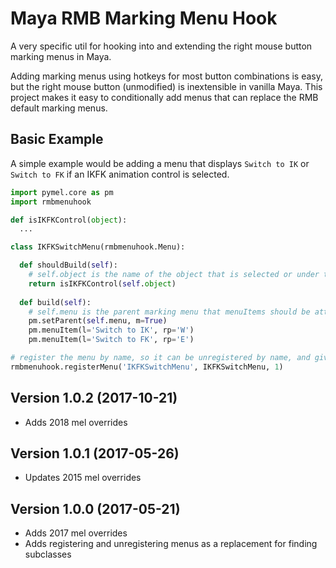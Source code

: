 # Maya RMB Marking Menu Hook

A very specific util for hooking into and extending the right mouse button marking menus in Maya.

Adding marking menus using hotkeys for most button combinations is easy, but the right mouse button (unmodified) is
inextensible in vanilla Maya. This project makes it easy to conditionally add menus that can replace the RMB default
marking menus.

## Basic Example

A simple example would be adding a menu that displays `Switch to IK` or `Switch to FK` if an IKFK animation control is
selected.

```python
import pymel.core as pm
import rmbmenuhook

def isIKFKControl(object):
  ...

class IKFKSwitchMenu(rmbmenuhook.Menu):

  def shouldBuild(self):
    # self.object is the name of the object that is selected or under the mouse cursor
    return isIKFKControl(self.object)
  
  def build(self):
    # self.menu is the parent marking menu that menuItems should be attached to
    pm.setParent(self.menu, m=True)
    pm.menuItem(l='Switch to IK', rp='W')
    pm.menuItem(l='Switch to FK', rp='E')

# register the menu by name, so it can be unregistered by name, and give it a priority
rmbmenuhook.registerMenu('IKFKSwitchMenu', IKFKSwitchMenu, 1)
```

## Version 1.0.2 (2017-10-21)

- Adds 2018 mel overrides

## Version 1.0.1 (2017-05-26)

- Updates 2015 mel overrides

## Version 1.0.0 (2017-05-21)

- Adds 2017 mel overrides
- Adds registering and unregistering menus as a replacement for finding subclasses


